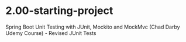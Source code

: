 # 2.00-starting-project
Spring Boot Unit Testing with JUnit, Mockito and MockMvc (Chad Darby Udemy Course) - Revised JUnit Tests
